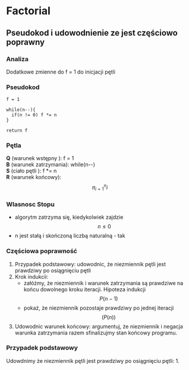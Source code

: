 # Factorial
## Pseudokod i udowodnienie ze jest częściowo poprawny
### Analiza
Dodatkowe zmienne do f = 1 do inicjacji pętli

### Pseudokod
```
f = 1

while(n--){
  if(n != 0) f *= n
}

return f
```
### Pętla
**Q** (warunek wstępny ): f = 1  
**B** (warunek zatrzymania): while(n--)  
**S** (ciało pętli ): f *= n  
**R** (warunek końcowy): $$\pi_{i=1}^{n}i$$

### Wlasnosc Stopu
- algorytm zatrzyma się, kiedykolwiek zajdzie $$n \leq 0$$
- n jest stałą i skończoną liczbą naturalną - tak

### Częściowa poprawność
1. Przypadek podstawowy: udowodnic, że niezmiennik pętli jest prawdziwy po osiągnięciu pętli
2. Krok indukcii:
   - załóżmy, że niezmiennik i warunek zatrzymania są prawdziwe na końcu dowolnego kroku iteracji. Hipoteza indukcji $$P(n-1)$$
   - pokaż, że niezmiennik pozostaje prawdziwy po jednej iteracji $$(P(n))$$
3. Udowodnic warunek końcowy: argumentuj, że niezmiennik i negacja warunka zatrzymania razem sfinalizujmy stan końcowy programu.

### Przypadek podstawowy
Udowdnimy że niezmiennik pętli jest prawdziwy po osiągnięciu pętli:
1.
